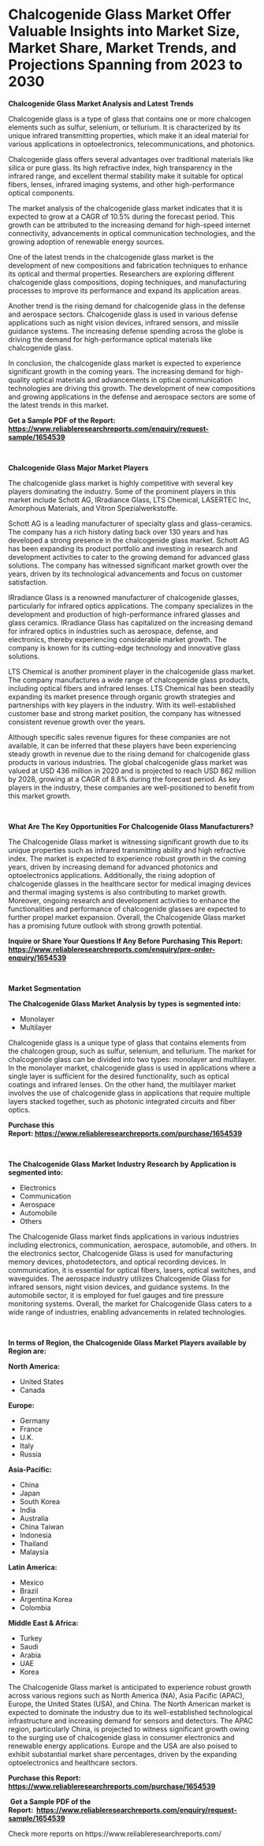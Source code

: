 <p><h1>Chalcogenide Glass Market Offer Valuable Insights into Market Size, Market Share, Market Trends, and Projections Spanning from 2023 to 2030</h1></p><p><strong>Chalcogenide Glass Market Analysis and Latest Trends</strong></p>
<p><p>Chalcogenide glass is a type of glass that contains one or more chalcogen elements such as sulfur, selenium, or tellurium. It is characterized by its unique infrared transmitting properties, which make it an ideal material for various applications in optoelectronics, telecommunications, and photonics.</p><p>Chalcogenide glass offers several advantages over traditional materials like silica or pure glass. Its high refractive index, high transparency in the infrared range, and excellent thermal stability make it suitable for optical fibers, lenses, infrared imaging systems, and other high-performance optical components.</p><p>The market analysis of the chalcogenide glass market indicates that it is expected to grow at a CAGR of 10.5% during the forecast period. This growth can be attributed to the increasing demand for high-speed internet connectivity, advancements in optical communication technologies, and the growing adoption of renewable energy sources.</p><p>One of the latest trends in the chalcogenide glass market is the development of new compositions and fabrication techniques to enhance its optical and thermal properties. Researchers are exploring different chalcogenide glass compositions, doping techniques, and manufacturing processes to improve its performance and expand its application areas.</p><p>Another trend is the rising demand for chalcogenide glass in the defense and aerospace sectors. Chalcogenide glass is used in various defense applications such as night vision devices, infrared sensors, and missile guidance systems. The increasing defense spending across the globe is driving the demand for high-performance optical materials like chalcogenide glass.</p><p>In conclusion, the chalcogenide glass market is expected to experience significant growth in the coming years. The increasing demand for high-quality optical materials and advancements in optical communication technologies are driving this growth. The development of new compositions and growing applications in the defense and aerospace sectors are some of the latest trends in this market.</p></p>
<p><strong>Get a Sample PDF of the Report:&nbsp; <a href="https://www.reliableresearchreports.com/enquiry/request-sample/1654539">https://www.reliableresearchreports.com/enquiry/request-sample/1654539</a></strong></p>
<p>&nbsp;</p>
<p><strong>Chalcogenide Glass Major Market Players</strong></p>
<p><p>The chalcogenide glass market is highly competitive with several key players dominating the industry. Some of the prominent players in this market include Schott AG, IRradiance Glass, LTS Chemical, LASERTEC Inc, Amorphous Materials, and Vitron Spezialwerkstoffe.</p><p>Schott AG is a leading manufacturer of specialty glass and glass-ceramics. The company has a rich history dating back over 130 years and has developed a strong presence in the chalcogenide glass market. Schott AG has been expanding its product portfolio and investing in research and development activities to cater to the growing demand for advanced glass solutions. The company has witnessed significant market growth over the years, driven by its technological advancements and focus on customer satisfaction.</p><p>IRradiance Glass is a renowned manufacturer of chalcogenide glasses, particularly for infrared optics applications. The company specializes in the development and production of high-performance infrared glasses and glass ceramics. IRradiance Glass has capitalized on the increasing demand for infrared optics in industries such as aerospace, defense, and electronics, thereby experiencing considerable market growth. The company is known for its cutting-edge technology and innovative glass solutions.</p><p>LTS Chemical is another prominent player in the chalcogenide glass market. The company manufactures a wide range of chalcogenide glass products, including optical fibers and infrared lenses. LTS Chemical has been steadily expanding its market presence through organic growth strategies and partnerships with key players in the industry. With its well-established customer base and strong market position, the company has witnessed consistent revenue growth over the years.</p><p>Although specific sales revenue figures for these companies are not available, it can be inferred that these players have been experiencing steady growth in revenue due to the rising demand for chalcogenide glass products in various industries. The global chalcogenide glass market was valued at USD 436 million in 2020 and is projected to reach USD 862 million by 2028, growing at a CAGR of 8.8% during the forecast period. As key players in the industry, these companies are well-positioned to benefit from this market growth.</p></p>
<p>&nbsp;</p>
<p><strong>What Are The Key Opportunities For Chalcogenide Glass Manufacturers?</strong></p>
<p><p>The Chalcogenide Glass market is witnessing significant growth due to its unique properties such as infrared transmitting ability and high refractive index. The market is expected to experience robust growth in the coming years, driven by increasing demand for advanced photonics and optoelectronics applications. Additionally, the rising adoption of chalcogenide glasses in the healthcare sector for medical imaging devices and thermal imaging systems is also contributing to market growth. Moreover, ongoing research and development activities to enhance the functionalities and performance of chalcogenide glasses are expected to further propel market expansion. Overall, the Chalcogenide Glass market has a promising future outlook with strong growth potential.</p></p>
<p><strong>Inquire or Share Your Questions If Any Before Purchasing This Report: <a href="https://www.reliableresearchreports.com/enquiry/pre-order-enquiry/1654539">https://www.reliableresearchreports.com/enquiry/pre-order-enquiry/1654539</a></strong></p>
<p>&nbsp;</p>
<p><strong>Market Segmentation</strong></p>
<p><strong>The Chalcogenide Glass Market Analysis by types is segmented into:</strong></p>
<p><ul><li>Monolayer</li><li>Multilayer</li></ul></p>
<p><p>Chalcogenide glass is a unique type of glass that contains elements from the chalcogen group, such as sulfur, selenium, and tellurium. The market for chalcogenide glass can be divided into two types: monolayer and multilayer. In the monolayer market, chalcogenide glass is used in applications where a single layer is sufficient for the desired functionality, such as optical coatings and infrared lenses. On the other hand, the multilayer market involves the use of chalcogenide glass in applications that require multiple layers stacked together, such as photonic integrated circuits and fiber optics.</p></p>
<p><strong>Purchase this Report:&nbsp;<a href="https://www.reliableresearchreports.com/purchase/1654539">https://www.reliableresearchreports.com/purchase/1654539</a></strong></p>
<p>&nbsp;</p>
<p><strong>The Chalcogenide Glass Market Industry Research by Application is segmented into:</strong></p>
<p><ul><li>Electronics</li><li>Communication</li><li>Aerospace</li><li>Automobile</li><li>Others</li></ul></p>
<p><p>The Chalcogenide Glass market finds applications in various industries including electronics, communication, aerospace, automobile, and others. In the electronics sector, Chalcogenide Glass is used for manufacturing memory devices, photodetectors, and optical recording devices. In communication, it is essential for optical fibers, lasers, optical switches, and waveguides. The aerospace industry utilizes Chalcogenide Glass for infrared sensors, night vision devices, and guidance systems. In the automobile sector, it is employed for fuel gauges and tire pressure monitoring systems. Overall, the market for Chalcogenide Glass caters to a wide range of industries, enabling advancements in related technologies.</p></p>
<p>&nbsp;</p>
<p><strong>In terms of Region, the Chalcogenide Glass Market Players available by Region are:</strong></p>
<p>
    <p> <strong> North America: </strong>
        <ul>
            <li>United States</li>
            <li>Canada</li>
        </ul>
        </p> 
    <p> <strong> Europe: </strong>
        <ul>
            <li>Germany</li>
            <li>France</li>
            <li>U.K.</li>
            <li>Italy</li>
            <li>Russia</li>
        </ul>
        </p> 
    <p> <strong> Asia-Pacific: </strong>
        <ul>
            <li>China</li>
            <li>Japan</li>
            <li>South Korea</li>
            <li>India</li>
            <li>Australia</li>
            <li>China Taiwan</li>
            <li>Indonesia</li>
            <li>Thailand</li>
            <li>Malaysia</li>
        </ul>
        </p> 
    <p> <strong> Latin America: </strong>
        <ul>
            <li>Mexico</li>
            <li>Brazil</li>
            <li>Argentina Korea</li>
            <li>Colombia</li>
        </ul>
        </p> 
    <p> <strong> Middle East & Africa: </strong>
        <ul>
            <li>Turkey</li>
            <li>Saudi</li>
            <li>Arabia</li>
            <li>UAE</li>
            <li>Korea</li>
        </ul>
    </p>
    </p>
<p><p>The Chalcogenide Glass market is anticipated to experience robust growth across various regions such as North America (NA), Asia Pacific (APAC), Europe, the United States (USA), and China. The North American market is expected to dominate the industry due to its well-established technological infrastructure and increasing demand for sensors and detectors. The APAC region, particularly China, is projected to witness significant growth owing to the surging use of chalcogenide glass in consumer electronics and renewable energy applications. Europe and the USA are also poised to exhibit substantial market share percentages, driven by the expanding optoelectronics and healthcare sectors.</p></p>
<p><strong>Purchase this Report: <a href="https://www.reliableresearchreports.com/purchase/1654539">https://www.reliableresearchreports.com/purchase/1654539</a></strong></p>
<p>&nbsp;<strong>Get a Sample PDF of the Report:&nbsp;&nbsp;<a href="https://www.reliableresearchreports.com/enquiry/request-sample/1654539">https://www.reliableresearchreports.com/enquiry/request-sample/1654539</a></strong></p>
<p><strong></strong></p>
<p>Check more reports on https://www.reliableresearchreports.com/</p>